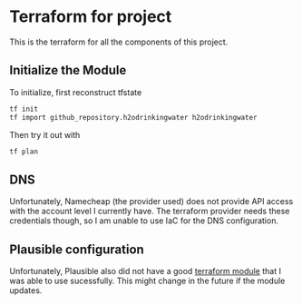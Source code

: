 # Terraform for project

This is the terraform for all the components of this project.

## Initialize the Module

To initialize, first reconstruct tfstate

```bash
tf init
tf import github_repository.h2odrinkingwater h2odrinkingwater
```

Then try it out with

```bash
tf plan
```

## DNS

Unfortunately, Namecheap (the provider used) does not provide API access with the account level I currently have.
The terraform provider needs these credentials though, so I am unable to use IaC for the DNS configuration.

## Plausible configuration

Unfortunately, Plausible also did not have a good [terraform module](https://registry.terraform.io/providers/mcalpinefree/plausible/latest/docs)
that I was able to use sucessfully. This might change in the future if the module updates.

